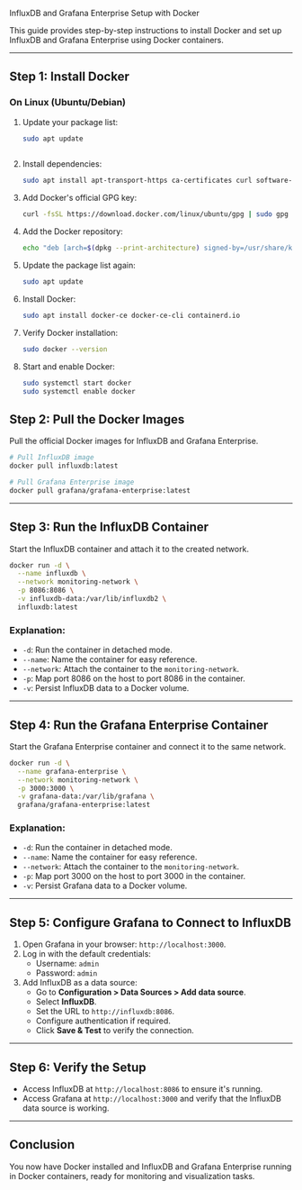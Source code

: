 
InfluxDB and Grafana Enterprise Setup with Docker

This guide provides step-by-step instructions to install Docker and set up InfluxDB and Grafana Enterprise using Docker containers.

---

## Step 1: Install Docker

### On Linux (Ubuntu/Debian)

1. Update your package list:
   ```bash
   sudo apt update
 

2. Install dependencies:
   ```bash
   sudo apt install apt-transport-https ca-certificates curl software-properties-common
   ```

3. Add Docker's official GPG key:
   ```bash
   curl -fsSL https://download.docker.com/linux/ubuntu/gpg | sudo gpg --dearmor -o /usr/share/keyrings/docker-archive-keyring.gpg
   ```

4. Add the Docker repository:
   ```bash
   echo "deb [arch=$(dpkg --print-architecture) signed-by=/usr/share/keyrings/docker-archive-keyring.gpg] https://download.docker.com/linux/ubuntu $(lsb_release -cs) stable" | sudo tee /etc/apt/sources.list.d/docker.list > /dev/null
   ```

5. Update the package list again:
   ```bash
   sudo apt update
   ```

6. Install Docker:
   ```bash
   sudo apt install docker-ce docker-ce-cli containerd.io
   ```

7. Verify Docker installation:
   ```bash
   sudo docker --version
   ```

8. Start and enable Docker:
   ```bash
   sudo systemctl start docker
   sudo systemctl enable docker
   ```


## Step 2: Pull the Docker Images

Pull the official Docker images for InfluxDB and Grafana Enterprise.

```bash
# Pull InfluxDB image
docker pull influxdb:latest

# Pull Grafana Enterprise image
docker pull grafana/grafana-enterprise:latest
```


---

## Step 3: Run the InfluxDB Container

Start the InfluxDB container and attach it to the created network.

```bash
docker run -d \
  --name influxdb \
  --network monitoring-network \
  -p 8086:8086 \
  -v influxdb-data:/var/lib/influxdb2 \
  influxdb:latest
```

### Explanation:
- `-d`: Run the container in detached mode.
- `--name`: Name the container for easy reference.
- `--network`: Attach the container to the `monitoring-network`.
- `-p`: Map port 8086 on the host to port 8086 in the container.
- `-v`: Persist InfluxDB data to a Docker volume.

---

## Step 4: Run the Grafana Enterprise Container

Start the Grafana Enterprise container and connect it to the same network.

```bash
docker run -d \
  --name grafana-enterprise \
  --network monitoring-network \
  -p 3000:3000 \
  -v grafana-data:/var/lib/grafana \
  grafana/grafana-enterprise:latest
```

### Explanation:
- `-d`: Run the container in detached mode.
- `--name`: Name the container for easy reference.
- `--network`: Attach the container to the `monitoring-network`.
- `-p`: Map port 3000 on the host to port 3000 in the container.
- `-v`: Persist Grafana data to a Docker volume.

---

## Step 5: Configure Grafana to Connect to InfluxDB

1. Open Grafana in your browser: `http://localhost:3000`.
2. Log in with the default credentials:
   - Username: `admin`
   - Password: `admin`
3. Add InfluxDB as a data source:
   - Go to **Configuration > Data Sources > Add data source**.
   - Select **InfluxDB**.
   - Set the URL to `http://influxdb:8086`.
   - Configure authentication if required.
   - Click **Save & Test** to verify the connection.

---

## Step 6: Verify the Setup

- Access InfluxDB at `http://localhost:8086` to ensure it's running.
- Access Grafana at `http://localhost:3000` and verify that the InfluxDB data source is working.

---

## Conclusion

You now have Docker installed and InfluxDB and Grafana Enterprise running in Docker containers, ready for monitoring and visualization tasks.
```

